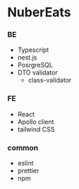 # NuberEats

### BE
- Typescript
- nest.js
- PosrgreSQL
- DTO validator
  - class-validator

### FE
- React
- Apollo client
- tailwind CSS

### common
- eslint
- prettier
- npm 
